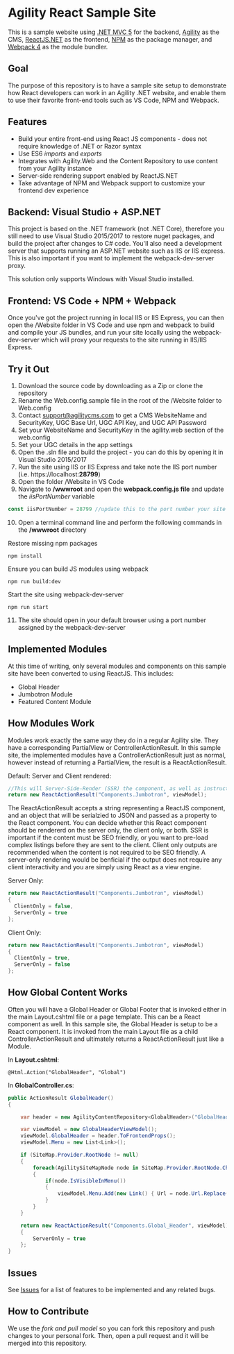 # Agility React Sample Site

This is a sample website using [.NET MVC 5](https://docs.microsoft.com/en-us/aspnet/mvc/mvc5) for the backend, [Agility](https://agilitycms.com) as the CMS, [ReactJS.NET](http://reactjs.net/) as the frontend, [NPM](https://www.npmjs.com/) as the package manager, and [Webpack 4](https://webpack.js.org/) as the module bundler.

## Goal
The purpose of this repository is to have a sample site setup to demonstrate how React developers can work in an Agility .NET website, and enable them to use their favorite front-end tools such as VS Code, NPM and Webpack.

## Features
- Build your entire front-end using React JS components - does not require knowledge of .NET or Razor syntax
- Use ES6 *imports* and *exports*
- Integrates with Agility.Web and the Content Repository to use content from your Agility instance
- Server-side rendering support enabled by ReactJS.NET
- Take advantage of NPM and Webpack support to customize your frontend dev experience

## Backend: Visual Studio + ASP.NET
This project is based on the .NET framework (not .NET Core), therefore you still need to use Visual Studio 2015/2017 to restore nuget packages, and build the project after changes to C# code. You'll also need a development server that supports running an ASP.NET website such as IIS or IIS express. This is also important if you want to implement the webpack-dev-server proxy.

This solution only supports Windows with Visual Studio installed.

## Frontend: VS Code + NPM + Webpack
Once you've got the project running in local IIS or IIS Express, you can then open the /Website folder in VS Code and use npm and webpack to build and compile your JS bundles, and run your site locally using the webpack-dev-server which will proxy your requests to the site running in IIS/IIS Express.


## Try it Out
1. Download the source code by downloading as a Zip or clone the repository
2. Rename the Web.config.sample file in the root of the /Website folder to Web.config
3. Contact [support@agilitycms.com](mailTo:support@agilitycms.com) to get a CMS WebsiteName and SecurityKey, UGC Base Url, UGC API Key, and UGC API Password
4. Set your WebsiteName and SecurityKey in the agility.web section of the web.config
5. Set your UGC details in the app settings
6. Open the .sln file and build the project - you can do this by opening it in Visual Studio 2015/2017
7. Run the site using IIS or IIS Express and take note the IIS port number (i.e. https://localhost:**28799**)
8. Open the folder /Website in VS Code
9. Navigate to **/wwwroot** and open the **webpack.config.js file** and update the *iisPortNumber* variable

```javascript
const iisPortNumber = 28799 //update this to the port number your site is running in IIS/IIS Express
```

10. Open a terminal command line and perform the following commands in the **/wwwroot** directory

Restore missing npm packages
```
npm install
```

Ensure you can build JS modules using webpack
```
npm run build:dev
```

Start the site using webpack-dev-server
```
npm run start
```

11. The site should open in your default browser using a port number assigned by the webpack-dev-server

## Implemented Modules
At this time of writing, only several modules and components on this sample site have been converted to using ReactJS. This includes:
- Global Header
- Jumbotron Module
- Featured Content Module

## How Modules Work
Modules work exactly the same way they do in a regular Agility site. They have a corresponding PartialView or ControllerActionResult. In this sample site, the implemented modules have a ControllerActionResult just as normal, however instead of returning a PartialView, the result is a ReactActionResult.

Default: Server and Client rendered:
``` csharp
//This will Server-Side-Render (SSR) the component, as well as instruct the client application to pick-up where the server left off
return new ReactActionResult("Components.Jumbotron", viewModel);
```

The ReactActionResult accepts a string representing a ReactJS component, and an object that will be serialzied to JSON and passed as a property to the React component. You can decide whether this React component should be rendererd on the server only, the client only, or both. SSR is important if the content must be SEO friendly, or you want to pre-load complex listings before they are sent to the client. Client only outputs are recommended when the content is not required to be SEO friendly. A server-only rendering would be benficial if the output does not require any client interactivity and you are simply using React as a view engine.

Server Only:
``` csharp
return new ReactActionResult("Components.Jumbotron", viewModel)
{ 
  ClientOnly = false,
  ServerOnly = true
};
```

Client Only:
``` csharp
return new ReactActionResult("Components.Jumbotron", viewModel)
{ 
  ClientOnly = true,
  ServerOnly = false
};
```

## How Global Content Works
Often you will have a Global Header or Global Footer that is invoked either in the main Layout.cshtml file or a page template. This can be a React component as well. In this sample site, the Global Header is setup to be a React component. It is invoked from the main Layout file as a child ControllerActionResult and ultimately returns a ReactActionResult just like a Module.

In **Layout.cshtml**:
```
@Html.Action("GlobalHeader", "Global")
```

In **GlobalController.cs**:
``` csharp
public ActionResult GlobalHeader()
{

    var header = new AgilityContentRepository<GlobalHeader>("GlobalHeader").Item("");

    var viewModel = new GlobalHeaderViewModel();
    viewModel.GlobalHeader = header.ToFrontendProps();
    viewModel.Menu = new List<Link>();

    if (SiteMap.Provider.RootNode != null)
    {
        foreach(AgilitySiteMapNode node in SiteMap.Provider.RootNode.ChildNodes)
        {
            if(node.IsVisibleInMenu())
            {
                viewModel.Menu.Add(new Link() { Url = node.Url.Replace("~", ""), Title = node.Title, Target = node.Target });
            }
        }
    }

    return new ReactActionResult("Components.Global_Header", viewModel)
    { 
        ServerOnly = true
    };
}
```

## Issues
See [Issues](https://github.com/AgilityInc/AgilityReactSampleSite/issues) for a list of features to be implemented and any related bugs.

## How to Contribute
We use the *fork and pull model* so you can fork this repository and push changes to your personal fork. Then, open a pull request and it will be merged into this repository.


